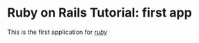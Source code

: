 # Ruby on Rails Tutorial: first app

This is the first application for [*ruby*](http://diaspark.com)
